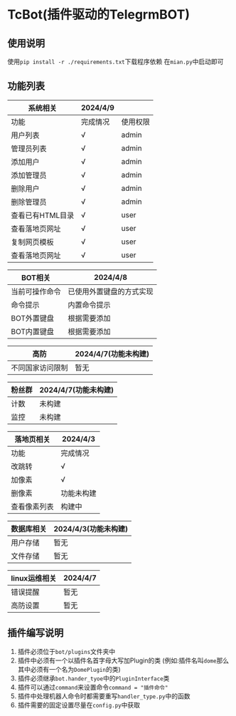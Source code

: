 # TcBot(插件驱动的TelegrmBOT)
## 使用说明
使用`pip install -r ./requirements.txt`下载程序依赖
在```mian.py```中启动即可
## 功能列表
| 系统相关       | 2024/4/9 |       |
|------------|----------|-------|
| 功能         | 完成情况     | 使用权限  |
| 用户列表       | √        | admin |
| 管理员列表      | √        | admin |
| 添加用户       | √        | admin |
| 添加管理员      | √        | admin |
| 删除用户       | √        | admin |
| 删除管理员      | √        | admin |
| 查看已有HTML目录 | √        | user  |
| 查看落地页网址    | √        | user  |
| 复制网页模板     | √        | user  |
| 查看落地页网址    | √        | user  |

| BOT相关   | 2024/4/8     |
|---------|--------------|
| 当前可操作命令 | 已使用外置键盘的方式实现 |
| 命令提示    | 内置命令提示       |
| BOT外置键盘 | 根据需要添加       |
| BOT内置键盘 | 根据需要添加       |


|高防|2024/4/7(功能未构建)|
|---|---|
|不同国家访问限制|暂无|

|粉丝群|2024/4/7(功能未构建)|
|---|---|
|计数|未构建|
|监控|未构建|

| 落地页相关  | 2024/4/3 |
|--------|----------|
| 功能     | 完成情况     |
| 改跳转    | √        |
| 加像素    | √        |
| 删像素    | 功能未构建    |
| 查看像素列表 | 构建中      |

|数据库相关| 2024/4/3(功能未构建) |
|---|-----------------|
|用户存储|暂无|
|文件存储|暂无|

|linux运维相关|2024/4/7|
|---|---|
|错误提醒|暂无|
|高防设置|暂无|
## 插件编写说明
1. 插件必须位于`bot/plugins`文件夹中
2. 插件中必须有一个以插件名首字母大写加Plugin的类 (例如:插件名叫`dome`那么其中必须有一个名为`DomePlugin`的类)
3. 插件必须继承`bot.hander_tyoe`中的`PluginInterface`类
4. 插件可以通过`command`来设置命令```command = "插件命令"```
5. 插件中处理机器人命令时都需要重写```handler_type.py```中的函数
6. 插件需要的固定设置尽量在```config.py```中获取